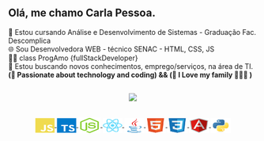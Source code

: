  

 ## Olá, me chamo Carla Pessoa.


 🌱 Estou cursando Análise e Desenvolvimento de Sistemas - Graduação Fac. Descomplica <br> 
 🌐 Sou Desenvolvedora WEB - técnico SENAC - HTML, CSS, JS <br> 
 👩‍💻 class ProgAmo {fullStackDeveloper} <br>
 🔎 Estou buscando novos conhecimentos, emprego/serviços, na área de TI. <br>
<b>(💓 Passionate about technology and coding) && (👫 I Love my family 👨‍👩‍👧 )</b> <br>
 
 ##

 <div align="center"> 
   <a href="https://github.com/carlamaster">
   
  <!--- <img height="160em" src="https://github-readme-stats.vercel.app/api?username=carlamaster&show_icons=true&theme=cobalt2&include_all_commits=true&count_private=true"/> -->
   
   <img height="160em" src="https://github-readme-stats.vercel.app/api/top-langs/?username=carlamaster&layout=compact&langs_count=7&theme=buefy"/> 
     </div> 

   ##  

 <div align="center" style="display: inline_block">
   <img align="center" alt="Js" height="30" width="40" src="https://raw.githubusercontent.com/devicons/devicon/master/icons/javascript/javascript-plain.svg"> 
   <img align="center" alt="TypeScript" height="30" width="40" src="https://github.com/devicons/devicon/blob/1119b9f84c0290e0f0b38982099a2bd027a48bf1/icons/typescript/typescript-original.svg"> 
   <img align="center" alt="NodeJs" height="32" width="45" src="https://github.com/devicons/devicon/blob/1119b9f84c0290e0f0b38982099a2bd027a48bf1/icons/nodejs/nodejs-original.svg"> 
   <img align="center" alt="React" height="30" width="40" src="https://raw.githubusercontent.com/devicons/devicon/master/icons/react/react-original.svg"> 
  <img align="center" alt="JAVA" height="30" width="40" src="https://raw.githubusercontent.com/devicons/devicon/master/icons/java/java-original.svg">
   <img align="center" alt="HTML" height="30" width="40" src="https://raw.githubusercontent.com/devicons/devicon/master/icons/html5/html5-original.svg"> 
   <img align="center" alt="CSS" height="30" width="40" src="https://raw.githubusercontent.com/devicons/devicon/master/icons/css3/css3-original.svg">
   <img align="center" alt="Angular" height="30" width="40" src="https://github.com/devicons/devicon/blob/1119b9f84c0290e0f0b38982099a2bd027a48bf1/icons/angularjs/angularjs-original.svg"> 
   <img align="center" alt="Python" height="30" width="40" src="https://raw.githubusercontent.com/devicons/devicon/master/icons/python/python-original.svg"> 
</div>
  
   ##
